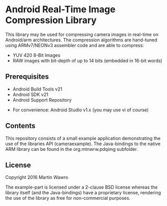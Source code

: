 
Android Real-Time Image Compression Library
===========================================

This library may be used for compressing camera images in real-time on
Android/arm architectures. The compression algorithms are hand-tuned using
ARMv7/NEONv3 assembler code and are able to compress:
 * YUV 420 8-Bit Images
 * RAW images with bit-depth of up to 14 bits (embedded in 16-bit words)

Prerequisites
-------------

- Android Build Tools v21
- Android SDK v21
- Android Support Repository
* For convenience: Android Studio v1.x (you may use vi of course)

Contents
--------

This repository consists of a small example application demonstrating the use
of the libraries API (cameraexample). The Java-bindings to the native ARM
library can be found in the org.mtnwrw.pdqimg subfolder.



License
-------

Copyright 2016 Martin Wawro

The example-part is licensed under a 2-clause BSD license whereas the library
itself (and the Java-bindings) have a proprietary license, rendering the use
of the library as free for non-commercial purposes.


